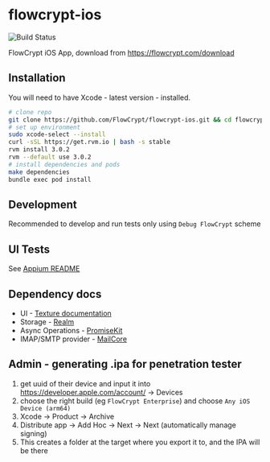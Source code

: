 # flowcrypt-ios

![Build Status](https://flowcrypt.semaphoreci.com/badges/flowcrypt-ios.svg?key=9bd38bf4-4a38-4cb3-b551-38302af1eb07)

FlowCrypt iOS App, download from https://flowcrypt.com/download

## Installation

You will need to have Xcode - latest version - installed.

```sh
# clone repo
git clone https://github.com/FlowCrypt/flowcrypt-ios.git && cd flowcrypt-ios
# set up environment
sudo xcode-select --install
curl -sSL https://get.rvm.io | bash -s stable
rvm install 3.0.2
rvm --default use 3.0.2
# install dependencies and pods
make dependencies
bundle exec pod install
```

## Development

Recommended to develop and run tests only using `Debug FlowCrypt` scheme

## UI Tests

See [Appium README](./appium/README.md)

## Dependency docs

- UI - [Texture documentation](https://texturegroup.org/docs/getting-started.html)
- Storage - [Realm](https://github.com/realm)
- Async Operations - [PromiseKit](https://github.com/mxcl/PromiseKit)
- IMAP/SMTP provider - [MailCore](https://github.com/MailCore/mailcore2)

## Admin - generating .ipa for penetration tester

1) get uuid of their device and input it into https://developer.apple.com/account/ -> Devices
2) choose the right build (eg `FlowCrypt Enterprise`) and choose `Any iOS Device (arm64)`
3) Xcode -> Product -> Archive
4) Distribute app -> Add Hoc -> Next -> Next (automatically manage signing)
5) This creates a folder at the target where you export it to, and the IPA will be there

